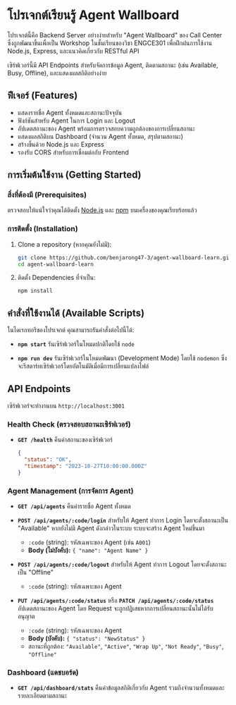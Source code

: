# โปรเจกต์เรียนรู้ Agent Wallboard

โปรเจกต์นี้คือ Backend Server อย่างง่ายสำหรับ "Agent Wallboard" ของ Call Center ซึ่งถูกพัฒนาขึ้นเพื่อเป็น Workshop ในชั้นเรียนของวิชา ENGCE301 เพื่อฝึกฝนการใช้งาน Node.js, Express, และแนวคิดเกี่ยวกับ RESTful API

เซิร์ฟเวอร์นี้มี API Endpoints สำหรับจัดการข้อมูล Agent, ติดตามสถานะ (เช่น Available, Busy, Offline), และแสดงผลสถิติอย่างง่าย

## ฟีเจอร์ (Features)

-   แสดงรายชื่อ Agent ทั้งหมดและสถานะปัจจุบัน
-   ฟังก์ชันสำหรับ Agent ในการ Login และ Logout
-   อัปเดตสถานะของ Agent พร้อมการตรวจสอบความถูกต้องของการเปลี่ยนสถานะ
-   แสดงผลสถิติบน Dashboard (จำนวน Agent ทั้งหมด, สรุปตามสถานะ)
-   สร้างขึ้นด้วย Node.js และ Express
-   รองรับ CORS สำหรับการเชื่อมต่อกับ Frontend

## การเริ่มต้นใช้งาน (Getting Started)

### สิ่งที่ต้องมี (Prerequisites)

ตรวจสอบให้แน่ใจว่าคุณได้ติดตั้ง [Node.js](https://nodejs.org/) และ [npm](https://www.npmjs.com/) บนเครื่องของคุณเรียบร้อยแล้ว

### การติดตั้ง (Installation)

1.  Clone a repository (หากคุณยังไม่มี):
    ```bash
    git clone https://github.com/benjarong47-3/agent-wallboard-learn.git
    cd agent-wallboard-learn
    ```
2.  ติดตั้ง Dependencies ที่จำเป็น:
    ```bash
    npm install
    ```

## คำสั่งที่ใช้งานได้ (Available Scripts)

ในไดเรกทอรีของโปรเจกต์ คุณสามารถรันคำสั่งต่อไปนี้ได้:

-   **`npm start`**
    รันเซิร์ฟเวอร์ในโหมดปกติโดยใช้ `node`

-   **`npm run dev`**
    รันเซิร์ฟเวอร์ในโหมดพัฒนา (Development Mode) โดยใช้ `nodemon` ซึ่งจะรีสตาร์ทเซิร์ฟเวอร์โดยอัตโนมัติเมื่อมีการเปลี่ยนแปลงไฟล์

## API Endpoints

เซิร์ฟเวอร์จะทำงานบน `http://localhost:3001`

### Health Check (ตรวจสอบสถานะเซิร์ฟเวอร์)

-   **`GET /health`**
    คืนค่าสถานะของเซิร์ฟเวอร์
    ```json
    {
      "status": "OK",
      "timestamp": "2023-10-27T10:00:00.000Z"
    }
    ```

### Agent Management (การจัดการ Agent)

-   **`GET /api/agents`**
    คืนค่ารายชื่อ Agent ทั้งหมด

-   **`POST /api/agents/:code/login`**
    สำหรับให้ Agent ทำการ Login โดยจะตั้งสถานะเป็น "Available" หากยังไม่มี Agent ดังกล่าวในระบบ ระบบจะสร้าง Agent ใหม่ขึ้นมา
    -   `:code` (string): รหัสเฉพาะของ Agent (เช่น `A001`)
    -   **Body (ไม่บังคับ):** `{ "name": "Agent Name" }`

-   **`POST /api/agents/:code/logout`**
    สำหรับให้ Agent ทำการ Logout โดยจะตั้งสถานะเป็น "Offline"
    -   `:code` (string): รหัสเฉพาะของ Agent

-   **`PUT /api/agents/:code/status`** หรือ **`PATCH /api/agents/:code/status`**
    อัปเดตสถานะของ Agent โดย Request จะถูกปฏิเสธหากการเปลี่ยนสถานะนั้นไม่ได้รับอนุญาต
    -   `:code` (string): รหัสเฉพาะของ Agent
    -   **Body (บังคับ):** `{ "status": "NewStatus" }`
    -   สถานะที่ถูกต้อง: `"Available"`, `"Active"`, `"Wrap Up"`, `"Not Ready"`, `"Busy"`, `"Offline"`

### Dashboard (แดชบอร์ด)

-   **`GET /api/dashboard/stats`**
    คืนค่าข้อมูลสถิติเกี่ยวกับ Agent รวมถึงจำนวนทั้งหมดและรายละเอียดตามสถานะ